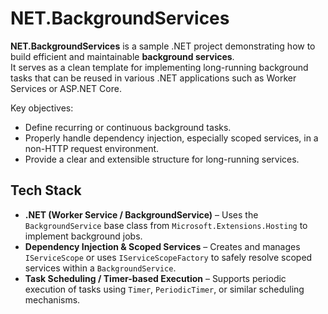 # NET.BackgroundServices

**NET.BackgroundServices** is a sample .NET project demonstrating how to build efficient and maintainable **background services**.  
It serves as a clean template for implementing long-running background tasks that can be reused in various .NET applications such as Worker Services or ASP.NET Core.

Key objectives:
- Define recurring or continuous background tasks.
- Properly handle dependency injection, especially scoped services, in a non-HTTP request environment.
- Provide a clear and extensible structure for long-running services.

## Tech Stack

- **.NET (Worker Service / BackgroundService)** – Uses the `BackgroundService` base class from `Microsoft.Extensions.Hosting` to implement background jobs.  
- **Dependency Injection & Scoped Services** – Creates and manages `IServiceScope` or uses `IServiceScopeFactory` to safely resolve scoped services within a `BackgroundService`.  
- **Task Scheduling / Timer-based Execution** – Supports periodic execution of tasks using `Timer`, `PeriodicTimer`, or similar scheduling mechanisms.  
